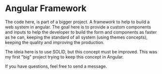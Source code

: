 # Angular Framework

The code here, is part of a bigger project. A framework to help to build a web system in angular.
The goal here is to provide a custom components and inputs to help the developer to build the form and components as faster as he can, keeping the standard of all system (using themes concepts), keeping the quality and improving the production.

The ideia here is to use SOLID, but this concept must be improved. This was my first "big" project trying to keep this concept in Angular.

If you have questions, feel free to send a message.
